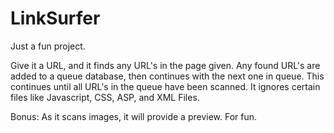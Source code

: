 # LinkSurfer

Just a fun project.

Give it a URL, and it finds any URL's in the page given. Any found URL's are added to a queue database, then continues with the next one in queue. This continues until all URL's in the queue have been scanned. It ignores certain files like Javascript, CSS, ASP, and XML Files.

Bonus: As it scans images, it will provide a preview. For fun.

